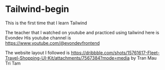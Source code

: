 # Tailwind-begin
This is the first time that I learn Tailwind

The teacher that I watched on youtube and practiced using tailwind here is Evondev
His youtube channel is https://www.youtube.com/@evondevfrontend

The website layout I followed is https://dribbble.com/shots/15761617-Fleet-Travel-Shopping-UI-Kit/attachments/7567384?mode=media by Tran Mau Tri Tam
